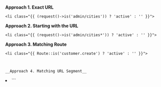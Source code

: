 __Approach 1. Exact URL__
```
<li class="{{ (request()->is('admin/cities')) ? 'active' : '' }}">  
```

__Approach 2. Starting with the URL__
```
<li class="{{ (request()->is('admin/cities*')) ? 'active' : '' }}">  
```

__Approach 3. Matching Route__
```
<li class="{{ Route::is('customer.create') ? 'active' : '' }}"> 



__Approach 4. Matching URL Segment__
```
<li class="{{ (request()->segment(2) == 'cities') ? 'active' : '' }}">  
```
